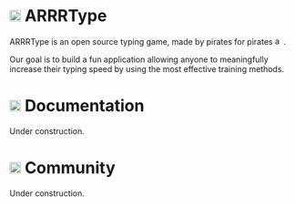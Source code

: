 # <img src="https://github.com/omegarhovega/ARRRType/blob/main/public/pirate_s2.png?raw=true" alt="pirate" width="20"/> ARRRType

ARRRType is an open source typing game, made by pirates for pirates <img src="https://github.com/omegarhovega/ARRRType/blob/main/public/avatar.png?raw=true" alt="avatar" width="15"/>. 

Our goal is to build a fun application allowing anyone to meaningfully increase their typing speed by using the most effective training methods.

# <img src="https://github.com/omegarhovega/ARRRType/blob/main/public/ship_p.png?raw=true" alt="ship" width="20"/> Documentation

Under construction.

# <img src="https://github.com/omegarhovega/ARRRType/blob/main/public/parrot_p.png?raw=true" alt="parrot" width="20"/> Community

Under construction.

